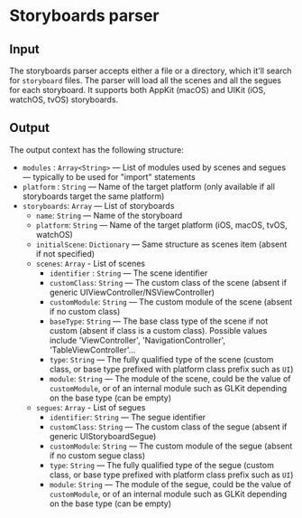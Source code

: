 # Storyboards parser

## Input

The storyboards parser accepts either a file or a directory, which it'll search for `storyboard` files. The parser will load all the scenes and all the segues for each storyboard. It supports both AppKit (macOS) and UIKit (iOS, watchOS, tvOS) storyboards. 

## Output

The output context has the following structure:

 - `modules`    : `Array<String>` — List of modules used by scenes and segues — typically to be used for "import" statements
 - `platform`   : `String` — Name of the target platform (only available if all storyboards target the same platform)
 - `storyboards`: `Array` — List of storyboards
    - `name`: `String` — Name of the storyboard
    - `platform`: `String` — Name of the target platform (iOS, macOS, tvOS, watchOS)
    - `initialScene`: `Dictionary` — Same structure as scenes item (absent if not specified)
    - `scenes`: `Array` - List of scenes
       - `identifier` : `String` — The scene identifier
       - `customClass`: `String` — The custom class of the scene (absent if generic UIViewController/NSViewController)
       - `customModule`: `String` — The custom module of the scene (absent if no custom class)
       - `baseType`: `String` — The base class type of the scene if not custom (absent if class is a custom class).
          Possible values include 'ViewController', 'NavigationController', 'TableViewController'…
       - `type`: `String` — The fully qualified type of the scene (custom class, or base type prefixed with platform
          class prefix such as `UI`)
       - `module`: `String` — The module of the scene, could be the value of `customModule`, or of an internal module
          such as GLKit depending on the base type (can be empty)
    - `segues`: `Array` - List of segues
       - `identifier`: `String` — The segue identifier
       - `customClass`: `String` — The custom class of the segue (absent if generic UIStoryboardSegue)
       - `customModule`: `String` — The custom module of the segue (absent if no custom segue class)
       - `type`: `String` — The fully qualified type of the segue (custom class, or base type prefixed with platform
          class prefix such as `UI`)
       - `module`: `String` — The module of the segue, could be the value of `customModule`, or of an internal module
          such as GLKit depending on the base type (can be empty)

